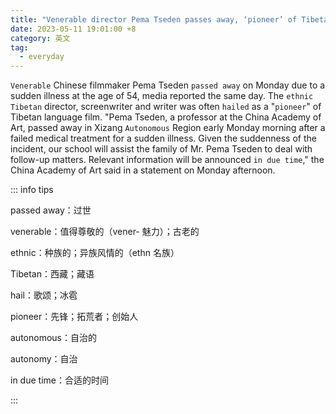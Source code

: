 ```yaml
---
title: "Venerable director Pema Tseden passes away, ‘pioneer’ of Tibetan language film"
date: 2023-05-11 19:01:00 +8
category: 英文
tag:
  - everyday
---
```


`Venerable` Chinese filmmaker Pema Tseden `passed away` on Monday due to a sudden illness at the age of 54, media reported the same day. The `ethnic` `Tibetan` director, screenwriter and writer was often `hailed` as a "`pioneer`" of Tibetan language film. "Pema Tseden, a professor at the China Academy of Art, passed away in Xizang `Autonomous` Region early Monday morning after a failed medical treatment for a sudden illness. Given the suddenness of the incident, our school will assist the family of Mr. Pema Tseden to deal with follow-up matters. Relevant information will be announced `in due time`," the China Academy of Art said in a statement on Monday afternoon.

::: info tips

passed away：过世

venerable：值得尊敬的（vener- 魅力）；古老的

ethnic：种族的；异族风情的（ethn 名族）

Tibetan：西藏；藏语

hail：歌颂；冰雹

pioneer：先锋；拓荒者；创始人

autonomous：自治的

autonomy：自治

in due time：合适的时间

:::
